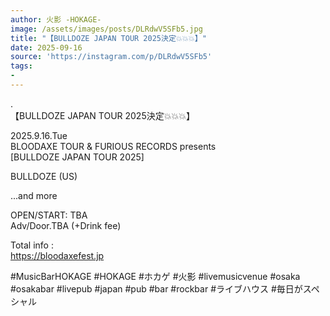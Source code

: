 ```yaml
---
author: 火影 -HOKAGE-
image: /assets/images/posts/DLRdwV5SFb5.jpg
title: "【BULLDOZE JAPAN TOUR 2025決定💥💥💥】"
date: 2025-09-16
source: 'https://instagram.com/p/DLRdwV5SFb5'
tags:
- 
---
```

.<br>
【BULLDOZE JAPAN TOUR 2025決定💥💥💥】

2025.9.16.Tue<br>
BLOODAXE TOUR & FURIOUS RECORDS presents<br>
[BULLDOZE JAPAN TOUR 2025]

BULLDOZE (US)

...and more

OPEN/START: TBA<br>
Adv/Door.TBA (+Drink fee)

Total info :<br>
https://bloodaxefest.jp

#MusicBarHOKAGE #HOKAGE #ホカゲ #火影 #livemusicvenue #osaka #osakabar #livepub #japan #pub #bar #rockbar #ライブハウス #毎日がスペシャル